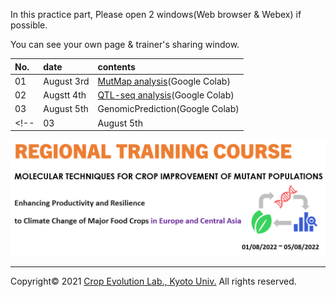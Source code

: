 <a name="section1"></a>

In this practice part, Please open 2 windows(Web browser & Webex) if possible.

You can see your own page & trainer's sharing window.

| No. | date | contents |
|:---|:---|:---|
| 01 | August 3rd | [MutMap analysis](https://colab.research.google.com/github/CropEvol/FAO_practice/blob/master/textbook/MutMap.ipynb)(Google Colab) |
| 02 | Augstt 4th | [QTL-seq analysis](https://colab.research.google.com/github/CropEvol/FAO_practice/blob/master/textbook/QTL_seq.ipynb)(Google Colab) |
| 03 | August 5th | GenomicPrediction(Google Colab) |
<!-- | 03 | August 5th | [GenomicPrediction](https://colab.research.google.com/github/CropEvol/FAO_practice/blob/master/textbook/GenomicPrediction.ipynb)(Google Colab) | -->

![title](textbook/title.png)

---
Copyright&copy; 2021 [Crop Evolution Lab., Kyoto Univ.](http://www.crop-evolution.kais.kyoto-u.ac.jp/) All rights reserved.
